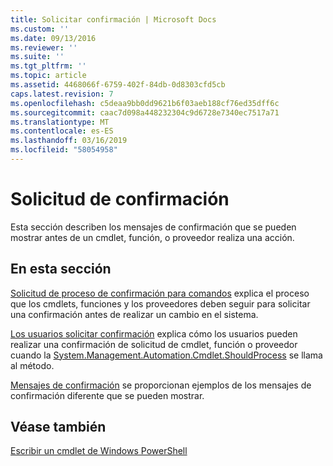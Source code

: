 ```yaml
---
title: Solicitar confirmación | Microsoft Docs
ms.custom: ''
ms.date: 09/13/2016
ms.reviewer: ''
ms.suite: ''
ms.tgt_pltfrm: ''
ms.topic: article
ms.assetid: 4468066f-6759-402f-84db-0d8303cfd5cb
caps.latest.revision: 7
ms.openlocfilehash: c5deaa9bb0dd9621b6f03aeb188cf76ed35dff6c
ms.sourcegitcommit: caac7d098a448232304c9d6728e7340ec7517a71
ms.translationtype: MT
ms.contentlocale: es-ES
ms.lasthandoff: 03/16/2019
ms.locfileid: "58054958"
---
```

# <a name="requesting-confirmation"></a>Solicitud de confirmación

Esta sección describen los mensajes de confirmación que se pueden mostrar antes de un cmdlet, función, o proveedor realiza una acción.

## <a name="in-this-section"></a>En esta sección

[Solicitud de proceso de confirmación para comandos](./requesting-confirmation-from-cmdlets.md) explica el proceso que los cmdlets, funciones y los proveedores deben seguir para solicitar una confirmación antes de realizar un cambio en el sistema.

[Los usuarios solicitar confirmación](./users-requesting-confirmation.md) explica cómo los usuarios pueden realizar una confirmación de solicitud de cmdlet, función o proveedor cuando la [System.Management.Automation.Cmdlet.ShouldProcess](/dotnet/api/System.Management.Automation.Cmdlet.ShouldProcess) se llama al método.

[Mensajes de confirmación](./confirmation-messages.md) se proporcionan ejemplos de los mensajes de confirmación diferente que se pueden mostrar.

## <a name="see-also"></a>Véase también

[Escribir un cmdlet de Windows PowerShell](./writing-a-windows-powershell-cmdlet.md)
